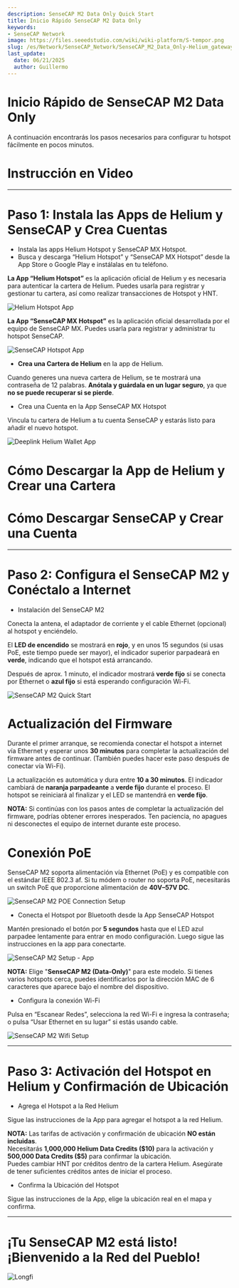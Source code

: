```yaml
---
description: SenseCAP M2 Data Only Quick Start
title: Inicio Rápido SenseCAP M2 Data Only
keywords:
- SenseCAP Network
image: https://files.seeedstudio.com/wiki/wiki-platform/S-tempor.png
slug: /es/Network/SenseCAP_Network/SenseCAP_M2_Data_Only-Helium_gateway/SenseCAP_M2_Data_Only_Quick_Start
last_update:
  date: 06/21/2025
  author: Guillermo
---
```


Inicio Rápido de SenseCAP M2 Data Only
=================================

A continuación encontrarás los pasos necesarios para configurar tu hotspot fácilmente en pocos minutos.

**Instrucción en Video**
=====================

* * *

**Paso 1: Instala las Apps de Helium y SenseCAP y Crea Cuentas**
===============================================================

*   Instala las apps Helium Hotspot y SenseCAP MX Hotspot.
*   Busca y descarga “Helium Hotspot” y “SenseCAP MX Hotspot” desde la App Store o Google Play e instálalas en tu teléfono.

**La App “Helium Hotspot”** es la aplicación oficial de Helium y es necesaria para autenticar la cartera de Helium. Puedes usarla para registrar y gestionar tu cartera, así como realizar transacciones de Hotspot y HNT.

![Helium Hotspot App](https://www.sensecapmx.com/wp-content/uploads/2022/07/helium-app-logos-1.webp)

**La App “SenseCAP MX Hotspot”** es la aplicación oficial desarrollada por el equipo de SenseCAP MX. Puedes usarla para registrar y administrar tu hotspot SenseCAP.

![SenseCAP Hotspot App](https://www.sensecapmx.com/wp-content/uploads/2022/07/SenseCAP-Hotspot-App.png)

*   **Crea una Cartera de Helium** en la app de Helium.

Cuando generes una nueva cartera de Helium, se te mostrará una contraseña de 12 palabras. **Anótala y guárdala en un lugar seguro**, ya que **no se puede recuperar si se pierde**.

*   Crea una Cuenta en la App SenseCAP MX Hotspot

Vincula tu cartera de Helium a tu cuenta SenseCAP y estarás listo para añadir el nuevo hotspot.

![Deeplink Helium Wallet App](https://www.sensecapmx.com/wp-content/uploads/2022/07/deeplink-1.png)

**Cómo Descargar la App de Helium y Crear una Cartera**
==================================================

**Cómo Descargar SenseCAP y Crear una Cuenta**
===============================================

* * *

**Paso 2: Configura el SenseCAP M2 y Conéctalo a Internet**
==========================================================

*   Instalación del SenseCAP M2

Conecta la antena, el adaptador de corriente y el cable Ethernet (opcional) al hotspot y enciéndelo.

El **LED de encendido** se mostrará en **rojo**, y en unos 15 segundos (si usas PoE, este tiempo puede ser mayor), el indicador superior parpadeará en **verde**, indicando que el hotspot está arrancando.

Después de aprox. 1 minuto, el indicador mostrará **verde fijo** si se conecta por Ethernet o **azul fijo** si está esperando configuración Wi-Fi.

![SenseCAP M2 Quick Start](https://www.sensecapmx.com/wp-content/uploads/2022/07/m2-1.png)

**Actualización del Firmware**
===================

Durante el primer arranque, se recomienda conectar el hotspot a internet vía Ethernet y esperar unos **30 minutos** para completar la actualización del firmware antes de continuar. (También puedes hacer este paso después de conectar vía Wi-Fi).

La actualización es automática y dura entre **10 a 30 minutos**. El indicador cambiará de **naranja parpadeante** a **verde fijo** durante el proceso. El hotspot se reiniciará al finalizar y el LED se mantendrá en **verde fijo**.

**NOTA:** Si continúas con los pasos antes de completar la actualización del firmware, podrías obtener errores inesperados. Ten paciencia, no apagues ni desconectes el equipo de internet durante este proceso.

**Conexión PoE**
==================

SenseCAP M2 soporta alimentación vía Ethernet (PoE) y es compatible con el estándar IEEE 802.3 af. Si tu módem o router no soporta PoE, necesitarás un switch PoE que proporcione alimentación de **40V–57V DC**.

![SenseCAP M2 POE Connection Setup](https://www.sensecapmx.com/wp-content/uploads/2022/07/m2-poe.png)

*   Conecta el Hotspot por Bluetooth desde la App SenseCAP Hotspot

Mantén presionado el botón por **5 segundos** hasta que el LED azul parpadee lentamente para entrar en modo configuración. Luego sigue las instrucciones en la app para conectarte.

![SenseCAP M2 Setup - App](https://www.sensecapmx.com/wp-content/uploads/2022/07/m2-setup-app-scaled.jpg)

**NOTA:** Elige "**SenseCAP M2 (Data-Only)**" para este modelo. Si tienes varios hotspots cerca, puedes identificarlos por la dirección MAC de 6 caracteres que aparece bajo el nombre del dispositivo.

*   Configura la conexión Wi-Fi

Pulsa en “Escanear Redes”, selecciona la red Wi-Fi e ingresa la contraseña; o pulsa “Usar Ethernet en su lugar” si estás usando cable.

![SenseCAP M2 Wifi Setup](https://www.sensecapmx.com/wp-content/uploads/2022/07/wifi.png)

* * *

**Paso 3: Activación del Hotspot en Helium y Confirmación de Ubicación**
=========================================================

*   Agrega el Hotspot a la Red Helium

Sigue las instrucciones de la App para agregar el hotspot a la red Helium.

**NOTA:** Las tarifas de activación y confirmación de ubicación **NO están incluidas**.  
Necesitarás **1,000,000 Helium Data Credits (\$10)** para la activación y **500,000 Data Credits (\$5)** para confirmar la ubicación.  
Puedes cambiar HNT por créditos dentro de la cartera Helium. Asegúrate de tener suficientes créditos antes de iniciar el proceso.

*   Confirma la Ubicación del Hotspot

Sigue las instrucciones de la App, elige la ubicación real en el mapa y confirma.

* * *

**¡Tu SenseCAP M2 está listo! ¡Bienvenido a la Red del Pueblo!**
=====================================================================

![Longfi](https://www.sensecapmx.com/wp-content/uploads/2022/06/longfi.webp)

